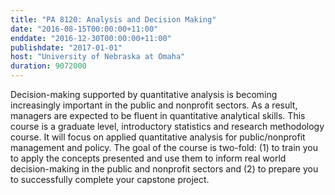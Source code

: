 ```yaml
---
title: "PA 8120: Analysis and Decision Making"
date: "2016-08-15T00:00:00+11:00"
enddate: "2016-12-30T00:00:00+11:00"
publishdate: "2017-01-01"
host: "University of Nebraska at Omaha"
duration: 9072000
---
```


Decision-making supported by quantitative analysis is becoming increasingly important in the public and nonprofit sectors. As a result, managers are expected to be fluent in quantitative analytical skills. This course is a graduate level, introductory statistics and research methodology course. It will focus on applied quantitative analysis for public/nonprofit management and policy. The goal of the course is two-fold: (1) to train you to apply the concepts presented and use them to inform real world decision-making in the public and nonprofit sectors and (2) to prepare you to successfully complete your capstone project.
